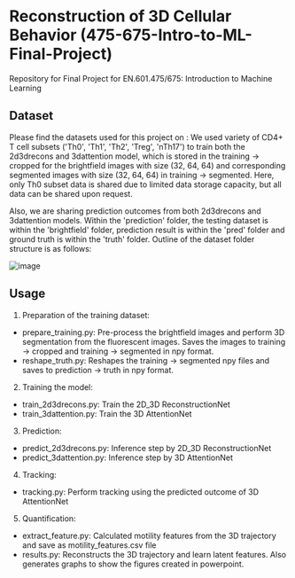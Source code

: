 # Reconstruction of 3D Cellular Behavior (475-675-Intro-to-ML-Final-Project)
Repository for Final Project for EN.601.475/675: Introduction to Machine Learning

## Dataset
Please find the datasets used for this project on :
We used variety of CD4+ T cell subsets ('Th0', 'Th1', 'Th2', 'Treg', 'nTh17') to train both the 2d3drecons and 3dattention model, which is stored in the training -> cropped for the brightfield images with size (32, 64, 64) and corresponding segmented images with size (32, 64, 64) in training -> segmented. Here, only Th0 subset data is shared due to limited data storage capacity, but all data can be shared upon request.

Also, we are sharing prediction outcomes from both 2d3drecons and 3dattention models. Within the 'prediction' folder, the testing dataset is within the 'brightfield' folder, prediction result is within the 'pred' folder and ground truth is within the 'truth' folder.
Outline of the dataset folder structure is as follows:

![image](https://github.com/user-attachments/assets/30f11c7c-95ee-49e2-9103-a3dbea2b969c)


## Usage
1. Preparation of the training dataset:
- prepare_training.py: Pre-process the brightfield images and perform 3D segmentation from the fluorescent images. Saves the images to training -> cropped and training -> segmented in npy format.
- reshape_truth.py: Reshapes the training -> segmented npy files and saves to prediction -> truth in npy format.

2. Training the model:
- train_2d3drecons.py: Train the 2D_3D ReconstructionNet
- train_3dattention.py: Train the 3D AttentionNet

3. Prediction:
- predict_2d3drecons.py: Inference step by 2D_3D ReconstructionNet
- predict_3dattention.py: Inference step by 3D AttentionNet

4. Tracking:
- tracking.py: Perform tracking using the predicted outcome of 3D AttentionNet

5. Quantification:
- extract_feature.py: Calculated motility features from the 3D trajectory and save as motility_features.csv file
- results.py: Reconstructs the 3D trajectory and learn latent features. Also generates graphs to show the figures created in powerpoint.
